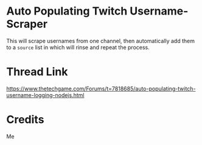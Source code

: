 # Auto Populating Twitch Username-Scraper
This will scrape usernames from one channel, then automatically add them to a `source` list in which will rinse and repeat the process.

# Thread Link
https://www.thetechgame.com/Forums/t=7818685/auto-populating-twitch-username-logging-nodejs.html

# Credits
Me
